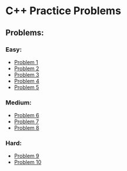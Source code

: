 # C++ Practice Problems

## Problems:

### Easy:
- [Problem 1]()
- [Problem 2]()
- [Problem 3]()
- [Problem 4]()
- [Problem 5]()

### Medium:
- [Problem 6]()
- [Problem 7]()
- [Problem 8]()

### Hard:
- [Problem 9]()
- [Problem 10]()

